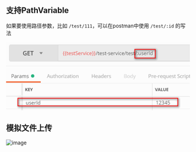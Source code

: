 
## 支持PathVariable

如果要使用路径参数，比如 `/test/111`，可以在postman中使用 `/test/:id` 的写法

![](./resource/postman_PathVariable.png)

## 模拟文件上传
![image](https://user-images.githubusercontent.com/16630659/57820825-d99ecd00-77c0-11e9-8a33-b80711acc5ea.png)
